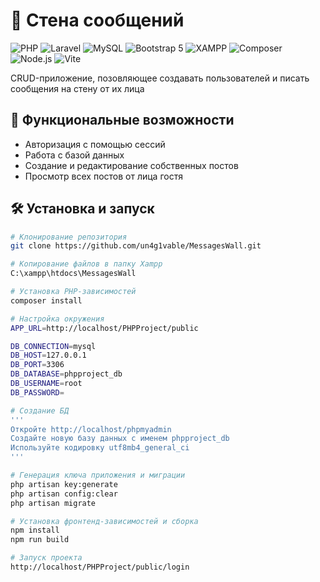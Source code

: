 # 💬 Стена сообщений
![PHP](https://img.shields.io/badge/PHP-777BB4?style=for-the-badge&logo=php&logoColor=white)
![Laravel](https://img.shields.io/badge/Laravel-E74430?style=for-the-badge&logo=laravel&logoColor=white)
![MySQL](https://img.shields.io/badge/MySQL-005E87?style=for-the-badge&logo=mysql&logoColor=white)
![Bootstrap 5](https://img.shields.io/badge/Bootstrap-7952B3?style=for-the-badge&logo=bootstrap&logoColor=white)
![XAMPP](https://img.shields.io/badge/XAMPP-FB7A24?style=for-the-badge&logo=xampp&logoColor=white)
![Composer](https://img.shields.io/badge/Composer-885630?style=for-the-badge&logo=composer&logoColor=white)
![Node.js](https://img.shields.io/badge/Node.js-339933?style=for-the-badge&logo=nodedotjs&logoColor=white)
![Vite](https://img.shields.io/badge/Vite-646CFF?style=for-the-badge&logo=vite&logoColor=white)

CRUD-приложение, позовляющее создавать пользователей и писать сообщения на стену от их лица

## 🌟 Функциональные возможности
- Авторизация с помощью сессий
- Работа с базой данных
- Создание и редактирование собственных постов
- Просмотр всех постов от лица гостя

## 🛠 Установка и запуск
```bash
# Клонирование репозитория
git clone https://github.com/un4g1vable/MessagesWall.git

# Копирование файлов в папку Xampp
C:\xampp\htdocs\MessagesWall

# Установка PHP-зависимостей
composer install

# Настройка окружения
APP_URL=http://localhost/PHPProject/public

DB_CONNECTION=mysql
DB_HOST=127.0.0.1
DB_PORT=3306
DB_DATABASE=phpproject_db
DB_USERNAME=root
DB_PASSWORD=

# Создание БД
'''
Откройте http://localhost/phpmyadmin
Создайте новую базу данных с именем phpproject_db
Используйте кодировку utf8mb4_general_ci
'''

# Генерация ключа приложения и миграции
php artisan key:generate
php artisan config:clear
php artisan migrate

# Установка фронтенд-зависимостей и сборка
npm install
npm run build

# Запуск проекта
http://localhost/PHPProject/public/login


```
